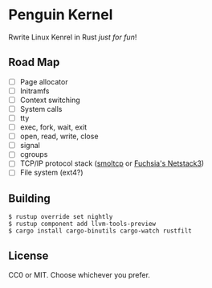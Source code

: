 Penguin Kernel
==============

Rwrite Linux Kenrel in Rust *just for fun*!

## Road Map

- [ ] Page allocator
- [ ] Initramfs
- [ ] Context switching
- [ ] System calls
- [ ] tty
- [ ] exec, fork, wait, exit
- [ ] open, read, write, close
- [ ] signal
- [ ] cgroups
- [ ] TCP/IP protocol stack ([smoltcp](https://github.com/smoltcp-rs/smoltcp) or [Fuchsia's Netstack3](https://fuchsia.dev/fuchsia-src/contribute/contributing_to_netstack3))
- [ ] File system (ext4?)

## Building
```
$ rustup override set nightly
$ rustup component add llvm-tools-preview
$ cargo install cargo-binutils cargo-watch rustfilt
```

## License
CC0 or MIT. Choose whichever you prefer.

